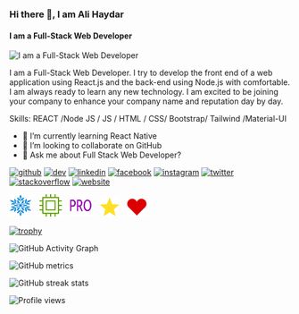 ### Hi there 👋, I am Ali Haydar
#### I am a Full-Stack Web Developer
![I am a Full-Stack Web Developer](https://i.ibb.co/4YMKhwq/dfasfasdfsd.jpg)

I am a Full-Stack Web Developer. I try to develop the front end of a web application using React.js and the back-end using Node.js with comfortable. I am always ready to learn any new technology. I am excited to be joining your company to enhance your company name and reputation day by day.

Skills: REACT /Node JS / JS / HTML / CSS/ Bootstrap/ Tailwind /Material-UI

- 🌱 I’m currently learning React Native 
- 👯 I’m looking to collaborate on GitHub 
- 💬 Ask me about Full Stack Web Developer? 


[<img src='https://cdn.jsdelivr.net/npm/simple-icons@3.0.1/icons/github.svg' alt='github' height='40'>](https://github.com/https://github.com/alihaydararman)  [<img src='https://cdn.jsdelivr.net/npm/simple-icons@3.0.1/icons/dev-dot-to.svg' alt='dev' height='40'>](https://dev.to/https://dev.to/alihaydararman)  [<img src='https://cdn.jsdelivr.net/npm/simple-icons@3.0.1/icons/linkedin.svg' alt='linkedin' height='40'>](https://www.linkedin.com/in/https://www.linkedin.com/in/alihaydararman//)  [<img src='https://cdn.jsdelivr.net/npm/simple-icons@3.0.1/icons/facebook.svg' alt='facebook' height='40'>](https://www.facebook.com/https://www.facebook.com/alihaydararman/)  [<img src='https://cdn.jsdelivr.net/npm/simple-icons@3.0.1/icons/instagram.svg' alt='instagram' height='40'>](https://www.instagram.com/https://www.instagram.com/alihaydararman//)  [<img src='https://cdn.jsdelivr.net/npm/simple-icons@3.0.1/icons/twitter.svg' alt='twitter' height='40'>](https://twitter.com/https://twitter.com/alihaydararman)  [<img src='https://cdn.jsdelivr.net/npm/simple-icons@3.0.1/icons/stackoverflow.svg' alt='stackoverflow' height='40'>](https://stackoverflow.com/users/https://stackoverflow.com/users/17615635/ali-haydar)  [<img src='https://cdn.jsdelivr.net/npm/simple-icons@3.0.1/icons/icloud.svg' alt='website' height='40'>](https://alihaydar.netlify.app/)  

<a href='https://archiveprogram.github.com/'><img src='https://raw.githubusercontent.com/acervenky/animated-github-badges/master/assets/acbadge.gif' width='40' height='40'></a> <a href='https://docs.github.com/en/developers'><img src='https://raw.githubusercontent.com/acervenky/animated-github-badges/master/assets/devbadge.gif' width='40' height='40'></a> <a href='https://github.com/pricing'><img src='https://raw.githubusercontent.com/acervenky/animated-github-badges/master/assets/pro.gif' width='40' height='40'></a> <a href='https://stars.github.com/'><img src='https://raw.githubusercontent.com/acervenky/animated-github-badges/master/assets/starbadge.gif' width='35' height='35'></a> <a href='https://docs.github.com/en/github/supporting-the-open-source-community-with-github-sponsors'><img src='https://raw.githubusercontent.com/acervenky/animated-github-badges/master/assets/sponsorbadge.gif' width='35' height='35'></a> 

[![trophy](https://github-profile-trophy.vercel.app/?username=https://github.com/alihaydararman)](https://github.com/ryo-ma/github-profile-trophy)

![GitHub Activity Graph](https://activity-graph.herokuapp.com/graph?username=https://github.com/alihaydararman)  

![GitHub metrics](https://metrics.lecoq.io/https://github.com/alihaydararman)  

![GitHub streak stats](https://github-readme-streak-stats.herokuapp.com/?user=https://github.com/alihaydararman)  

![Profile views](https://gpvc.arturio.dev/https://github.com/alihaydararman)  
